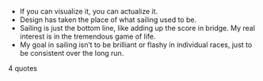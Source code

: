  - If you can visualize it, you can actualize it.
 - Design has taken the place of what sailing used to be.
 - Sailing is just the bottom line, like adding up the score in bridge. My real interest is in the tremendous game of life.
 - My goal in sailing isn’t to be brilliant or flashy in individual races, just to be consistent over the long run.

4 quotes